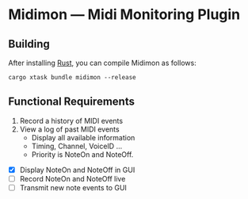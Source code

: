 # Midimon — Midi Monitoring Plugin

## Building

After installing [Rust](https://rustup.rs/), you can compile Midimon as follows:

```shell
cargo xtask bundle midimon --release
```

## Functional Requirements

1. Record a history of MIDI events
2. View a log of past MIDI events
   - Display all available information
   - Timing, Channel, VoiceID ...
   - Priority is NoteOn and NoteOff.

- [x] Display NoteOn and NoteOff in GUI
- [ ] Record NoteOn and NoteOff live
- [ ] Transmit new note events to GUI
